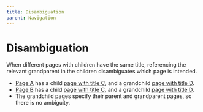 ```yaml
---
title: Disambiguation
parent: Navigation
---
```


# Disambiguation

When different pages with children have the same title, referencing the relevant grandparent in the children disambiguates which page is intended.

- [Page A](a/) has a child [page with title C](ca/), and a grandchild [page with title D](dca/).
- [Page B](b/) has a child [page with title C](cb/), and a grandchild [page with title D](dcb/).
- The grandchild pages specify their parent and grandparent pages, so there is no ambiguity.
